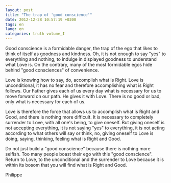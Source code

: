 ```yaml
---
layout: post
title: "The trap of 'good conscience'"
date: 2012-12-28 10:57:19 +0200
tags: en
lang: en
categories: truth volume_I
---
```

Good conscience is a formidable danger, the trap of the ego that likes to think of itself as goodness and kindness. Oh, it is not enough to say "yes" to everything and nothing, to indulge in displayed goodness to understand what Love is. On the contrary, many of the most formidable egos hide behind "good consciences" of convenience.

Love is knowing how to say, do, accomplish what is Right. Love is unconditional, it has no fear and therefore accomplishing what is Right follows. Our Father gives each of us every day what is necessary for us to move forward on our path. He gives it with Love. There is no good or bad, only what is necessary for each of us.

Love is therefore the force that allows us to accomplish what is Right and Good, and there is nothing more difficult. It is necessary to completely surrender to Love, with all one's being, to give oneself. But giving oneself is not accepting everything, it is not saying "yes" to everything, it is not acting according to what others will say or think, no, giving oneself to Love is doing, saying, thinking, feeling what is Right and Good.

Do not just build a "good conscience" because there is nothing more selfish. Too many people boast their ego with this "good conscience". Return to Love, to the unconditional and the surrender to Love because it is within its bosom that you will find what is Right and Good.

Philippe

<!-- 
This work is licensed under a Creative Commons Attribution-NonCommercial 4.0 International License.
-->